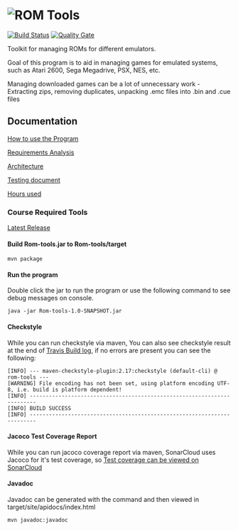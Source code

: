 # ![ROM Tools](https://github.com/Rsl1122/ROM-tools/blob/master/Rom-tools/src/main/resources/Logo-text.png?raw=true)

[![Build Status](https://travis-ci.org/Rsl1122/ROM-tools.svg?branch=master)](https://travis-ci.org/Rsl1122/ROM-tools)
[![Quality Gate](https://sonarcloud.io/api/badges/gate?key=com.djrapitops%3Arom-tools)](https://sonarcloud.io/dashboard?id=com.djrapitops%3Arom-tools)

Toolkit for managing ROMs for different emulators.  

Goal of this program is to aid in managing games for emulated systems, such as Atari 2600, Sega Megadrive, PSX, NES, etc.  

Managing downloaded games can be a lot of unnecessary work - Extracting zips, removing duplicates, unpacking .emc files into .bin and .cue files

## Documentation

[How to use the Program](https://github.com/Rsl1122/ROM-tools/wiki/Using-the-Program)

[Requirements Analysis](documentation/req.md)

[Architecture](documentation/architecture.md)

[Testing document](documentation/tests.md)

[Hours used](documentation/hours.md)

### Course Required Tools

[Latest Release](https://github.com/Rsl1122/ROM-tools/releases)

#### Build Rom-tools.jar to Rom-tools/target
```
mvn package
```

#### Run the program
Double click the jar to run the program or use the following command to see debug messages on console.
```
java -jar Rom-tools-1.0-SNAPSHOT.jar
```

#### Checkstyle

While you can run checkstyle via maven, You can also see checkstyle result at the end of [Travis Build log](https://travis-ci.org/Rsl1122/ROM-tools), if no errors are present you can see the following:
```
[INFO] --- maven-checkstyle-plugin:2.17:checkstyle (default-cli) @ rom-tools ---
[WARNING] File encoding has not been set, using platform encoding UTF-8, i.e. build is platform dependent!
[INFO] ------------------------------------------------------------------------
[INFO] BUILD SUCCESS
[INFO] ------------------------------------------------------------------------
```

#### Jacoco Test Coverage Report

While you can run jacoco coverage report via maven, SonarCloud uses Jacoco for it's test coverage, so [Test coverage can be viewed on SonarCloud](https://sonarcloud.io/component_measures?id=com.djrapitops%3Arom-tools&metric=coverage&view=tree)

#### Javadoc

Javadoc can be generated with the command and then viewed in target/site/apidocs/index.html
```
mvn javadoc:javadoc
```
